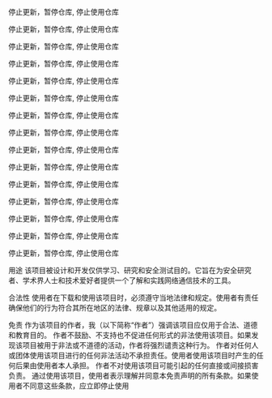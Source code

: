 停止更新，暂停仓库, 停止使用仓库

停止更新，暂停仓库, 停止使用仓库

停止更新，暂停仓库, 停止使用仓库

停止更新，暂停仓库, 停止使用仓库

停止更新，暂停仓库, 停止使用仓库


停止更新，暂停仓库, 停止使用仓库

停止更新，暂停仓库, 停止使用仓库

停止更新，暂停仓库, 停止使用仓库

停止更新，暂停仓库, 停止使用仓库

停止更新，暂停仓库, 停止使用仓库


停止更新，暂停仓库, 停止使用仓库

停止更新，暂停仓库, 停止使用仓库

停止更新，暂停仓库, 停止使用仓库

停止更新，暂停仓库, 停止使用仓库

停止更新，暂停仓库, 停止使用仓库



用途
该项目被设计和开发仅供学习、研究和安全测试目的。它旨在为安全研究者、学术界人士和技术爱好者提供一个了解和实践网络通信技术的工具。

合法性
使用者在下载和使用该项目时，必须遵守当地法律和规定。使用者有责任确保他们的行为符合其所在地区的法律、规章以及其他适用的规定。

免责
作为该项目的作者，我（以下简称“作者”）强调该项目应仅用于合法、道德和教育目的。
作者不鼓励、不支持也不促进任何形式的非法使用该项目。如果发现该项目被用于非法或不道德的活动，作者将强烈谴责这种行为。
作者对任何人或团体使用该项目进行的任何非法活动不承担责任。使用者使用该项目时产生的任何后果由使用者本人承担。
作者不对使用该项目可能引起的任何直接或间接损害负责。
通过使用该项目，使用者表示理解并同意本免责声明的所有条款。如果使用者不同意这些条款，应立即停止使用
